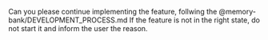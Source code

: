 Can you please continue implementing the feature, follwing the @memory-bank/DEVELOPMENT_PROCESS.md
If the feature is not in the right state, do not start it and inform the user the reason.